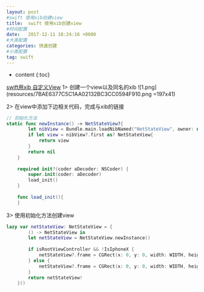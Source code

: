 ```yaml
---
layout: post
#swift 使用xib创建view
title:  swift 使用xib创建view
#时间配置
date:   2017-12-11 18:24:16 +0800
#大类配置
categories: 快速创建
#小类配置
tag: swift
---
```


* content
{:toc}

[swift用xib 自定义View](http://blog.csdn.net/yeshennet/article/details/51577213)
1> 创建一个view以及同名的xib
![1.png](resources/7BAE6377C5C1AA02132BC3CC0594F910.png =197x41)

2> 在view中添加下边相关代码，完成与xib的链接

```swift
// 初始化方法
static func newInstance() -> NetStateView?{
        let nibView = Bundle.main.loadNibNamed("NetStateView", owner: nil, options: nil)
        if let view = nibView?.first as? NetStateView{
            return view
        }
        return nil
    }
    
    required init?(coder aDecoder: NSCoder) {
        super.init(coder: aDecoder)
        load_init()
    }
    
    func load_init(){
    }
```

3> 使用初始化方法创建view 

```swift
lazy var netStateView: NetStateView = {
        () -> NetStateView in
        let netStateView = NetStateView.newInstance()
        
        if isRootViewController && !IsIphoneX {
            netStateView?.frame = CGRect(x: 0, y: 0, width: WIDTH, height: HEIGHT)
        } else {
            netStateView?.frame = CGRect(x: 0, y: 0, width: WIDTH, height: HEIGHT-Navigation_StatusHeight)
        }
        return netStateView!
    }()
```
